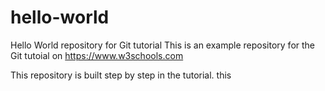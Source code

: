 # hello-world
Hello World repository for Git tutorial
This is an example repository for the Git tutoial on https://www.w3schools.com

This repository is built step by step in the tutorial. this
